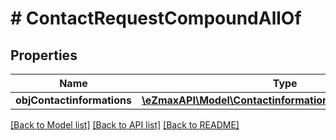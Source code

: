 # # ContactRequestCompoundAllOf

## Properties

Name | Type | Description | Notes
------------ | ------------- | ------------- | -------------
**objContactinformations** | [**\eZmaxAPI\Model\ContactinformationsRequestCompound**](ContactinformationsRequestCompound.md) |  |

[[Back to Model list]](../../README.md#models) [[Back to API list]](../../README.md#endpoints) [[Back to README]](../../README.md)
